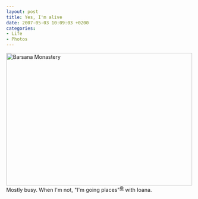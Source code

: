 ```yaml
---
layout: post
title: Yes, I'm alive
date: 2007-05-03 10:09:03 +0200
categories:
- Life
- Photos
---
```

<p><a href="http://www.flickr.com/photos/janos/460128114/"><img src="http://farm1.static.flickr.com/231/460128114_57098cf866.jpg" alt="Barsana Monastery" width="500" height="357" border="0" class="image" /></a><br />
Mostly busy. When I'm not, "I'm going places"<sup><a href="http://astateofmind.pluto.ro">&copy;</a></sup> with Ioana.</p>
